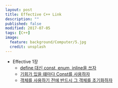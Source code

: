 ```yaml
---
layout: post
title: Effective C++ Link
description: ""
published: false
modified: 2017-07-05
tags: [C++]
image:
  feature: background/Computer/5.jpg
  credit: unsplash
---
```


- Effective 1장
    - [define 대신 const, enum, inline을 쓰자](https://github.com/UjinJung/ujinjung.github.io/blob/master/_posts/cpp/2017-07-05-EffectiveCpp_2.md)
    - [기회가 있을 떄마다 Const를 사용하자](https://github.com/UjinJung/ujinjung.github.io/blob/master/_posts/cpp/2017-07-05-EffectiveCpp_3.md)
    - [객체를 사용하기 전에 반드시 그 객체를 초기화하자](https://github.com/UjinJung/ujinjung.github.io/blob/master/_posts/cpp/2017-07-05-EffectiveCpp_4.md)
